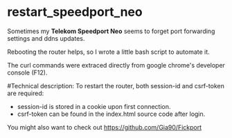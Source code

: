 # restart_speedport_neo

Sometimes my **Telekom Speedport Neo** seems to forget port forwarding settings and ddns updates. 

Rebooting the router helps, so I wrote a little bash script to automate it.

The curl commands were extraced directly from google chrome's developer console (F12).

#Technical description:
To restart the router, both session-id and csrf-token are required:
* session-id is stored in a cookie upon first connection. 
* csrf-token can be found in the index.html source code after login.

You might also want to check out https://github.com/Gia90/Fickport

